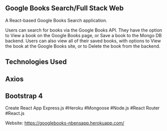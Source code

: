  
 
## Google Books Search/Full Stack Web

A React-based Google Books Search application.

Users can search for books via the Google Books API. They have the option to View a book on the Google Books page, or Save a book to the Mongo DB backend.
Users can also view all of their saved books, with options to View the book at the Google Books site, or to Delete the book from the backend.

## Technologies Used

## Axios
## Bootstrap 4
Create React App
Express.js
#Heroku
#Mongoose
#Node.js
#React Router
#React.js


Website: https://googlebooks-nbensapp.herokuapp.com/
